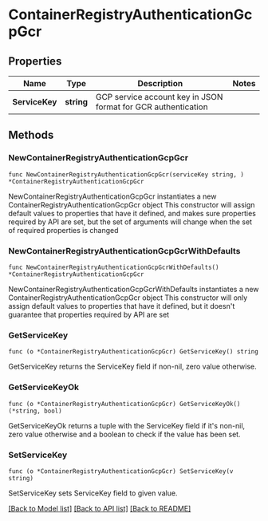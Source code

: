 # ContainerRegistryAuthenticationGcpGcr

## Properties

Name | Type | Description | Notes
------------ | ------------- | ------------- | -------------
**ServiceKey** | **string** | GCP service account key in JSON format for GCR authentication | 

## Methods

### NewContainerRegistryAuthenticationGcpGcr

`func NewContainerRegistryAuthenticationGcpGcr(serviceKey string, ) *ContainerRegistryAuthenticationGcpGcr`

NewContainerRegistryAuthenticationGcpGcr instantiates a new ContainerRegistryAuthenticationGcpGcr object
This constructor will assign default values to properties that have it defined,
and makes sure properties required by API are set, but the set of arguments
will change when the set of required properties is changed

### NewContainerRegistryAuthenticationGcpGcrWithDefaults

`func NewContainerRegistryAuthenticationGcpGcrWithDefaults() *ContainerRegistryAuthenticationGcpGcr`

NewContainerRegistryAuthenticationGcpGcrWithDefaults instantiates a new ContainerRegistryAuthenticationGcpGcr object
This constructor will only assign default values to properties that have it defined,
but it doesn't guarantee that properties required by API are set

### GetServiceKey

`func (o *ContainerRegistryAuthenticationGcpGcr) GetServiceKey() string`

GetServiceKey returns the ServiceKey field if non-nil, zero value otherwise.

### GetServiceKeyOk

`func (o *ContainerRegistryAuthenticationGcpGcr) GetServiceKeyOk() (*string, bool)`

GetServiceKeyOk returns a tuple with the ServiceKey field if it's non-nil, zero value otherwise
and a boolean to check if the value has been set.

### SetServiceKey

`func (o *ContainerRegistryAuthenticationGcpGcr) SetServiceKey(v string)`

SetServiceKey sets ServiceKey field to given value.



[[Back to Model list]](../README.md#documentation-for-models) [[Back to API list]](../README.md#documentation-for-api-endpoints) [[Back to README]](../README.md)


